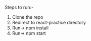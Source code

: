 Steps to run:-

1) Clone the repo
2) Redirect to react-practice directory
3) Run-> npm install
4) Run-> npm start
